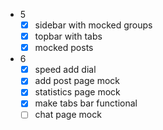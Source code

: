 - 5
  - [x] sidebar with mocked groups
  - [x] topbar with tabs
  - [x] mocked posts
- 6
  - [x] speed add dial
  - [x] add post page mock
  - [x] statistics page mock
  - [x] make tabs bar functional
  - [ ] chat page mock